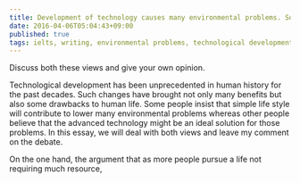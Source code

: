 ```yaml
---
title: Development of technology causes many environmental problems. Some people believe that people should choose a simpler way of life. Others think that technological development can help solve environmental problems
date: 2016-04-06T05:04:43+09:00
published: true
tags: ielts, writing, environmental problems, technological development
---
```



Discuss both these views and give your own opinion.


Technological development has been unprecedented in human history for the past decades. Such changes have brought not only many benefits but also some drawbacks to human life. Some people insist that simple life style will contribute to lower many environmental problems whereas other people believe that the advanced technology might be an ideal solution for those problems. In this essay, we will deal with both views and leave my comment on the debate.


On the one hand, the argument that as more people pursue a life not requiring much resource,
